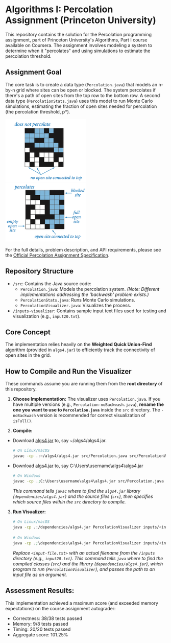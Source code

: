 # Algorithms I: Percolation Assignment (Princeton University)

This repository contains the solution for the Percolation programming assignment, part of Princeton University's Algorithms, Part I course available on Coursera. The assignment involves modeling a system to determine when it "percolates" and using simulations to estimate the percolation threshold.

## Assignment Goal

The core task is to create a data type (`Percolation.java`) that models an n-by-n grid where sites can be open or blocked. The system percolates if there's a path of open sites from the top row to the bottom row. A second data type (`PercolationStats.java`) uses this model to run Monte Carlo simulations, estimating the fraction of open sites needed for percolation (the percolation threshold, p*).

<img src="images/percolates-no.png" width="50%" alt="Percolation example">
<img src="images/percolates-yes.png" width="50%" alt="Percolation example">

For the full details, problem description, and API requirements, please see the [Official Percolation Assignment Specification](<https://coursera.cs.princeton.edu/algs4/assignments/percolation/specification.php>).

## Repository Structure

*   `/src`: Contains the Java source code:
    *   `Percolation.java`: Models the percolation system. *(Note: Different implementations addressing the 'backwash' problem exists.)*
    *   `PercolationStats.java`: Runs Monte Carlo simulations.
    *   `PercolationVisualizer.java`: Visualizes the process.
*   `/inputs-visualizer`: Contains sample input text files used for testing and visualization (e.g., `input20.txt`).

## Core Concept

The implementation relies heavily on the **Weighted Quick Union-Find** algorithm (provided in `algs4.jar`) to efficiently track the connectivity of open sites in the grid.

## How to Compile and Run the Visualizer

These commands assume you are running them from the **root directory** of this repository.

1.  **Choose Implementation:** The visualizer uses `Percolation.java`. If you have multiple versions (e.g., `Percolation-noBackwash.java`), **rename the one you want to use to `Percolation.java`** inside the `src` directory. The `-noBackwash` version is recommended for correct visualization of `isFull()`.

2.  **Compile:**
* Download [algs4.jar](<https://algs4.cs.princeton.edu/code/algs4.jar>) to, say ~/algs4/algs4.jar.
    ```bash
    # On Linux/macOS
    javac -cp .:~/algs4/algs4.jar src/Percolation.java src/PercolationVisualizer.java
    ```
* Download [algs4.jar](<https://algs4.cs.princeton.edu/code/algs4.jar>) to, say C:\Users\username\algs4\algs4.jar

    ```bash
    # On Windows
    javac -cp .;C:\Users\username\algs4\algs4.jar src/Percolation.java src/PercolationVisualizer.java
    ```
    *This command tells `javac` where to find the `algs4.jar` library (`dependencies/algs4.jar`) and the source files (`src`), then specifies which source files within the `src` directory to compile.*

3.  **Run Visualizer:**
    ```bash
    # On Linux/macOS
    java -cp .:/dependencies/algs4.jar PercolationVisualizer inputs/<input-file.txt>

    # On Windows
    java -cp .;\dependencies\algs4.jar PercolationVisualizer inputs/<input-file.txt>
    ```
    *Replace `<input-file.txt>` with an actual filename from the `/inputs` directory (e.g., `input20.txt`).*
    *This command tells `java` where to find the compiled classes (`src`) and the library (`dependencies/algs4.jar`), which program to run (`PercolationVisualizer`), and passes the path to an input file as an argument.*

## Assessment Results:
This implementation achieved a maximum score (and exceeded memory expectations) on the course assignment autograder:

* Correctness:  38/38 tests passed
* Memory:       9/8 tests passed
* Timing:       20/20 tests passed
* Aggregate score: 101.25%
